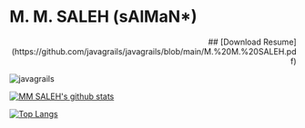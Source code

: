 # M. M. SALEH  (sAlMaN*) 

<p align="right">## [Download Resume](https://github.com/javagrails/javagrails/blob/main/M.%20M.%20SALEH.pdf)</p>
 
<p align="left"> <img src="https://github-profile-trophy.vercel.app/?username=javagrails" alt="javagrails" /></p> 
 
[![MM SALEH's github stats](https://github-readme-stats.vercel.app/api?username=javagrails&show_icons=true&theme=dracula)](https://github.com/javagrails/github-readme-stats)

[![Top Langs](https://github-readme-stats.vercel.app/api/top-langs/?username=javagrails)](https://github.com/javagrails/github-readme-stats)



<!--
<p align="left"> <a href="https://github.com/ryo-ma/github-profile-trophy"><img src="https://github-profile-trophy.vercel.app/?username=javagrails" alt="javagrails" /></a> </p> 

### Hi there 👋
**javagrails/javagrails** is a ✨ _special_ ✨ repository because its `README.md` (this file) appears on your GitHub profile.

Here are some ideas to get you started:

- 🔭 I’m currently working on ...
- 🌱 I’m currently learning ...
- 👯 I’m looking to collaborate on ...
- 🤔 I’m looking for help with ...
- 💬 Ask me about ...
- 📫 How to reach me: ...
- 😄 Pronouns: ...
- ⚡ Fun fact: ...
https://www.youtube.com/watch?v=ECuqb5Tv9qI
https://javascript.plainenglish.io/how-to-create-an-awesome-github-profile-readme-a474d5b45645
look here - https://github.com/abhisheknaiidu/awesome-github-profile-readme
https://towardsdatascience.com/build-a-stunning-readme-for-your-github-profile-9b80434fe5d7
https://aboutmonica.com/blog/how-to-create-a-github-profile-readme
https://www.linkedin.com/pulse/how-create-github-profile-readme-kunwar-nakul-singh-bhati/
https://laxmena.medium.com/creating-a-github-profile-readme-for-graduate-students-f51c2ef2f651
https://www.youtube.com/watch?v=ECuqb5Tv9qI
-->
